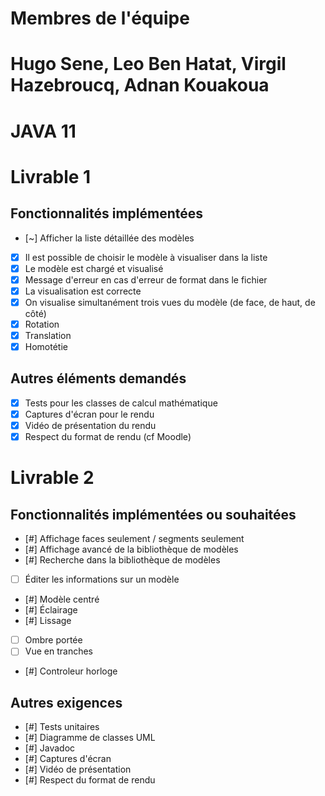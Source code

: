 # Membres de l'équipe
# Hugo Sene, Leo Ben Hatat, Virgil Hazebroucq, Adnan Kouakoua

# JAVA 11
# Livrable 1

## Fonctionnalités implémentées

- [~] Afficher la liste détaillée des modèles
- [X] Il est possible de choisir le modèle à visualiser dans la liste
- [X] Le modèle est chargé et visualisé
- [X] Message d'erreur en cas d'erreur de format dans le fichier
- [X] La visualisation est correcte
- [X] On visualise simultanément trois vues du modèle (de face, de haut, de côté)
- [X] Rotation
- [X] Translation
- [X] Homotétie

## Autres éléments demandés

- [X] Tests pour les classes de calcul mathématique
- [X] Captures d'écran pour le rendu
- [X] Vidéo de présentation du rendu
- [X] Respect du format de rendu (cf Moodle)

# Livrable 2

## Fonctionnalités implémentées ou souhaitées


- [#] Affichage faces seulement / segments seulement
- [#] Affichage avancé de la bibliothèque de modèles
- [#] Recherche dans la bibliothèque de modèles
- [ ] Éditer les informations sur un modèle
- [#] Modèle centré
- [#] Éclairage
- [#] Lissage
- [ ] Ombre portée
- [ ] Vue en tranches
- [#] Controleur horloge

## Autres exigences

- [#] Tests unitaires
- [#] Diagramme de classes UML
- [#] Javadoc
- [#] Captures d'écran
- [#] Vidéo de présentation
- [#] Respect du format de rendu
